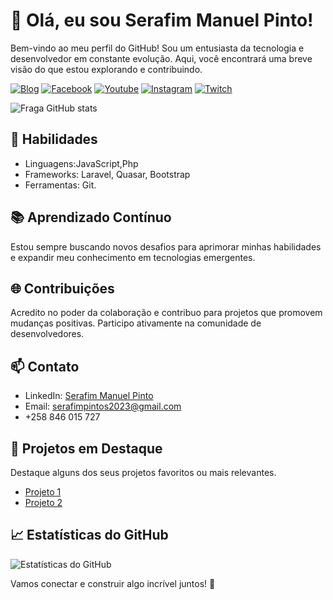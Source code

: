 # 👋 Olá, eu sou Serafim Manuel Pinto!

Bem-vindo ao meu perfil do GitHub! Sou um entusiasta da tecnologia e desenvolvedor em constante evolução. Aqui, você encontrará uma breve visão do que estou explorando e contribuindo.


[![Blog](https://img.shields.io/website?label=pintodev.tech&style=for-the-badge&url=https://pintodev.tech/)](https://pintodev.tech)
[![Facebook](https://img.shields.io/badge/Facebook-1877F2?style=for-the-badge&logo=facebook&logoColor=white)](https://web.facebook.com/PintoDeveloper)
[![Youtube](https://img.shields.io/badge/YouTube-FF0000?style=for-the-badge&logo=youtube&logoColor=white)](https://youtube.com/pintodev)
[![Instagram](https://img.shields.io/badge/Instagram-E4405F?style=for-the-badge&logo=instagram&logoColor=white)](https://instagram.com/pinto.developer)
[![Twitch](https://img.shields.io/badge/Twitch-9146FF?style=for-the-badge&logo=twitch&logoColor=white)](https://pintodev.tech)

![Fraga GitHub stats](https://github-readme-stats.vercel.app/api?username=PintoDev&show_icons=true&theme=dracula&count_private=true)

## 🚀 Habilidades

- Linguagens:JavaScript,Php
- Frameworks: Laravel, Quasar, Bootstrap
- Ferramentas: Git.

## 📚 Aprendizado Contínuo

Estou sempre buscando novos desafios para aprimorar minhas habilidades e expandir meu conhecimento em tecnologias emergentes.

## 🌐 Contribuições

Acredito no poder da colaboração e contribuo para projetos que promovem mudanças positivas. Participo ativamente na comunidade de desenvolvedores.

## 📫 Contato

- LinkedIn: [Serafim Manuel Pinto](https://www.linkedin.com/in/serafim-pintodev)
- Email: serafimpintos2023@gmail.com
- +258 846 015 727

## 🚀 Projetos em Destaque

Destaque alguns dos seus projetos favoritos ou mais relevantes.

- [Projeto 1](link_para_projeto_1)
- [Projeto 2](link_para_projeto_2)

## 📈 Estatísticas do GitHub

![Estatísticas do GitHub](https://github-readme-stats.vercel.app/api?username=PintoDevo&show_icons=true&theme=radical)

Vamos conectar e construir algo incrível juntos! 🌟

